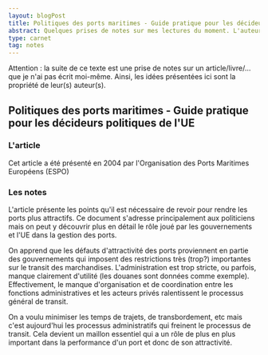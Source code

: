 ```yaml
---
layout: blogPost
title: Politiques des ports maritimes - Guide pratique pour les décideurs politiques de l'UE
abstract: Quelques prises de notes sur mes lectures du moment. L'auteur fait un état des lieux des problèmes que posent les administrations pour l'attractivité des port européens.
type: carnet
tag: notes
---
```


Attention &#58; la suite de ce texte est une prise de notes sur un article/livre/... que je n'ai pas écrit moi-même. Ainsi, les idées présentées ici sont la propriété de leur(s) auteur(s).

## Politiques des ports maritimes - Guide pratique pour les décideurs politiques de l'UE

### L'article

Cet article a été présenté en 2004 par l'Organisation des Ports Maritimes Européens (ESPO)

### Les notes

L'article présente les points qu'il est nécessaire de revoir pour rendre les ports plus attractifs. Ce document s'adresse principalement aux politiciens mais on peut y découvrir 
plus en détail le rôle joué par les gouvernements et l'UE dans la gestion des ports.

On apprend que les défauts d'attractivité des ports proviennent en partie des gouvernements qui imposent des restrictions très (trop?) importantes sur le transit des marchandises. L'administration est
trop stricte, ou parfois, manque clairement d'utilité (les douanes sont données comme exemple). Effectivement, le manque d'organisation et de coordination entre les fonctions administratives
et les acteurs privés ralentissent le processus général de transit. 

On a voulu minimiser les temps de trajets, de transbordement, etc mais c'est aujourd'hui les processus administratifs qui freinent le processus de transit. Cela devient un maillon essentiel qui a un 
rôle de plus en plus important dans la performance d'un port et donc de son attractivité.


